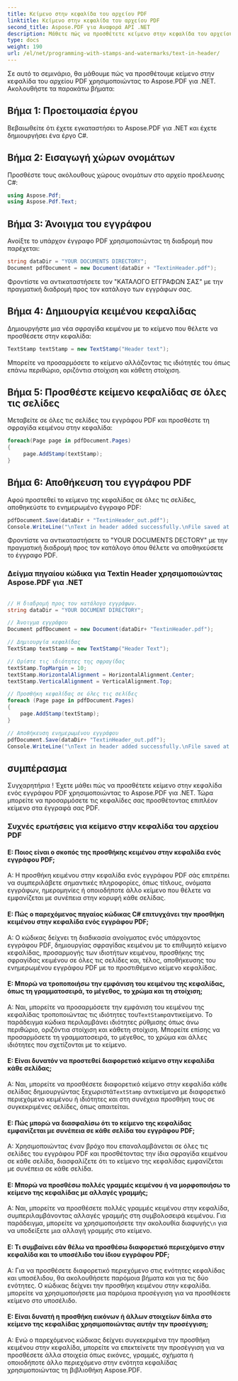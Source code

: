 ```yaml
---
title: Κείμενο στην κεφαλίδα του αρχείου PDF
linktitle: Κείμενο στην κεφαλίδα του αρχείου PDF
second_title: Aspose.PDF για Αναφορά API .NET
description: Μάθετε πώς να προσθέτετε κείμενο στην κεφαλίδα του αρχείου PDF με το Aspose.PDF για .NET.
type: docs
weight: 190
url: /el/net/programming-with-stamps-and-watermarks/text-in-header/
---
```

Σε αυτό το σεμινάριο, θα μάθουμε πώς να προσθέτουμε κείμενο στην κεφαλίδα του αρχείου PDF χρησιμοποιώντας το Aspose.PDF για .NET. Ακολουθήστε τα παρακάτω βήματα:

## Βήμα 1: Προετοιμασία έργου

Βεβαιωθείτε ότι έχετε εγκαταστήσει το Aspose.PDF για .NET και έχετε δημιουργήσει ένα έργο C#.

## Βήμα 2: Εισαγωγή χώρων ονομάτων

Προσθέστε τους ακόλουθους χώρους ονομάτων στο αρχείο προέλευσης C#:

```csharp
using Aspose.Pdf;
using Aspose.Pdf.Text;
```

## Βήμα 3: Άνοιγμα του εγγράφου

Ανοίξτε το υπάρχον έγγραφο PDF χρησιμοποιώντας τη διαδρομή που παρέχεται:

```csharp
string dataDir = "YOUR DOCUMENTS DIRECTORY";
Document pdfDocument = new Document(dataDir + "TextinHeader.pdf");
```

Φροντίστε να αντικαταστήσετε τον "ΚΑΤΑΛΟΓΟ ΕΓΓΡΑΦΩΝ ΣΑΣ" με την πραγματική διαδρομή προς τον κατάλογο των εγγράφων σας.

## Βήμα 4: Δημιουργία κειμένου κεφαλίδας

Δημιουργήστε μια νέα σφραγίδα κειμένου με το κείμενο που θέλετε να προσθέσετε στην κεφαλίδα:

```csharp
TextStamp textStamp = new TextStamp("Header text");
```

Μπορείτε να προσαρμόσετε το κείμενο αλλάζοντας τις ιδιότητές του όπως επάνω περιθώριο, οριζόντια στοίχιση και κάθετη στοίχιση.

## Βήμα 5: Προσθέστε κείμενο κεφαλίδας σε όλες τις σελίδες

Μεταβείτε σε όλες τις σελίδες του εγγράφου PDF και προσθέστε τη σφραγίδα κειμένου στην κεφαλίδα:

```csharp
foreach(Page page in pdfDocument.Pages)
{
     page.AddStamp(textStamp);
}
```

## Βήμα 6: Αποθήκευση του εγγράφου PDF

Αφού προστεθεί το κείμενο της κεφαλίδας σε όλες τις σελίδες, αποθηκεύστε το ενημερωμένο έγγραφο PDF:

```csharp
pdfDocument.Save(dataDir + "TextinHeader_out.pdf");
Console.WriteLine("\nText in header added successfully.\nFile saved at: " + dataDir);
```

Φροντίστε να αντικαταστήσετε το "YOUR DOCUMENTS DECTORY" με την πραγματική διαδρομή προς τον κατάλογο όπου θέλετε να αποθηκεύσετε το έγγραφο PDF.

### Δείγμα πηγαίου κώδικα για Textin Header χρησιμοποιώντας Aspose.PDF για .NET 
```csharp

// Η διαδρομή προς τον κατάλογο εγγράφων.
string dataDir = "YOUR DOCUMENT DIRECTORY";

// Άνοιγμα εγγράφου
Document pdfDocument = new Document(dataDir+ "TextinHeader.pdf");

// Δημιουργία κεφαλίδας
TextStamp textStamp = new TextStamp("Header Text");

// Ορίστε τις ιδιότητες της σφραγίδας
textStamp.TopMargin = 10;
textStamp.HorizontalAlignment = HorizontalAlignment.Center;
textStamp.VerticalAlignment = VerticalAlignment.Top;

// Προσθήκη κεφαλίδας σε όλες τις σελίδες
foreach (Page page in pdfDocument.Pages)
{
	page.AddStamp(textStamp);
}

// Αποθήκευση ενημερωμένου εγγράφου
pdfDocument.Save(dataDir+ "TextinHeader_out.pdf");
Console.WriteLine("\nText in header added successfully.\nFile saved at " + dataDir);

```

## συμπέρασμα

Συγχαρητήρια ! Έχετε μάθει πώς να προσθέτετε κείμενο στην κεφαλίδα ενός εγγράφου PDF χρησιμοποιώντας το Aspose.PDF για .NET. Τώρα μπορείτε να προσαρμόσετε τις κεφαλίδες σας προσθέτοντας επιπλέον κείμενο στα έγγραφά σας PDF.

### Συχνές ερωτήσεις για κείμενο στην κεφαλίδα του αρχείου PDF

#### Ε: Ποιος είναι ο σκοπός της προσθήκης κειμένου στην κεφαλίδα ενός εγγράφου PDF;

Α: Η προσθήκη κειμένου στην κεφαλίδα ενός εγγράφου PDF σάς επιτρέπει να συμπεριλάβετε σημαντικές πληροφορίες, όπως τίτλους, ονόματα εγγράφων, ημερομηνίες ή οποιοδήποτε άλλο κείμενο που θέλετε να εμφανίζεται με συνέπεια στην κορυφή κάθε σελίδας.

#### Ε: Πώς ο παρεχόμενος πηγαίος κώδικας C# επιτυγχάνει την προσθήκη κειμένου στην κεφαλίδα ενός εγγράφου PDF;

Α: Ο κώδικας δείχνει τη διαδικασία ανοίγματος ενός υπάρχοντος εγγράφου PDF, δημιουργίας σφραγίδας κειμένου με το επιθυμητό κείμενο κεφαλίδας, προσαρμογής των ιδιοτήτων κειμένου, προσθήκης της σφραγίδας κειμένου σε όλες τις σελίδες και, τέλος, αποθήκευσης του ενημερωμένου εγγράφου PDF με το προστιθέμενο κείμενο κεφαλίδας.

#### Ε: Μπορώ να τροποποιήσω την εμφάνιση του κειμένου της κεφαλίδας, όπως τη γραμματοσειρά, το μέγεθος, το χρώμα και τη στοίχιση;

 Α: Ναι, μπορείτε να προσαρμόσετε την εμφάνιση του κειμένου της κεφαλίδας τροποποιώντας τις ιδιότητες του`TextStamp`αντικείμενο. Το παράδειγμα κώδικα περιλαμβάνει ιδιότητες ρύθμισης όπως άνω περιθώριο, οριζόντια στοίχιση και κάθετη στοίχιση. Μπορείτε επίσης να προσαρμόσετε τη γραμματοσειρά, το μέγεθος, το χρώμα και άλλες ιδιότητες που σχετίζονται με το κείμενο.

#### Ε: Είναι δυνατόν να προστεθεί διαφορετικό κείμενο στην κεφαλίδα κάθε σελίδας;

 Α: Ναι, μπορείτε να προσθέσετε διαφορετικό κείμενο στην κεφαλίδα κάθε σελίδας δημιουργώντας ξεχωριστά`TextStamp` αντικείμενα με διαφορετικό περιεχόμενο κειμένου ή ιδιότητες και στη συνέχεια προσθήκη τους σε συγκεκριμένες σελίδες, όπως απαιτείται.

#### Ε: Πώς μπορώ να διασφαλίσω ότι το κείμενο της κεφαλίδας εμφανίζεται με συνέπεια σε κάθε σελίδα του εγγράφου PDF;

Α: Χρησιμοποιώντας έναν βρόχο που επαναλαμβάνεται σε όλες τις σελίδες του εγγράφου PDF και προσθέτοντας την ίδια σφραγίδα κειμένου σε κάθε σελίδα, διασφαλίζετε ότι το κείμενο της κεφαλίδας εμφανίζεται με συνέπεια σε κάθε σελίδα.

#### Ε: Μπορώ να προσθέσω πολλές γραμμές κειμένου ή να μορφοποιήσω το κείμενο της κεφαλίδας με αλλαγές γραμμής;

 Α: Ναι, μπορείτε να προσθέσετε πολλές γραμμές κειμένου στην κεφαλίδα, συμπεριλαμβάνοντας αλλαγές γραμμής στη συμβολοσειρά κειμένου. Για παράδειγμα, μπορείτε να χρησιμοποιήσετε την ακολουθία διαφυγής`\n` για να υποδείξετε μια αλλαγή γραμμής στο κείμενο.

#### Ε: Τι συμβαίνει εάν θέλω να προσθέσω διαφορετικό περιεχόμενο στην κεφαλίδα και το υποσέλιδο του ίδιου εγγράφου PDF;

Α: Για να προσθέσετε διαφορετικό περιεχόμενο στις ενότητες κεφαλίδας και υποσέλιδου, θα ακολουθήσετε παρόμοια βήματα και για τις δύο ενότητες. Ο κώδικας δείχνει την προσθήκη κειμένου στην κεφαλίδα. μπορείτε να χρησιμοποιήσετε μια παρόμοια προσέγγιση για να προσθέσετε κείμενο στο υποσέλιδο.

#### Ε: Είναι δυνατή η προσθήκη εικόνων ή άλλων στοιχείων δίπλα στο κείμενο της κεφαλίδας χρησιμοποιώντας αυτήν την προσέγγιση;

Α: Ενώ ο παρεχόμενος κώδικας δείχνει συγκεκριμένα την προσθήκη κειμένου στην κεφαλίδα, μπορείτε να επεκτείνετε την προσέγγιση για να προσθέσετε άλλα στοιχεία όπως εικόνες, γραμμές, σχήματα ή οποιοδήποτε άλλο περιεχόμενο στην ενότητα κεφαλίδας χρησιμοποιώντας τη βιβλιοθήκη Aspose.PDF.
